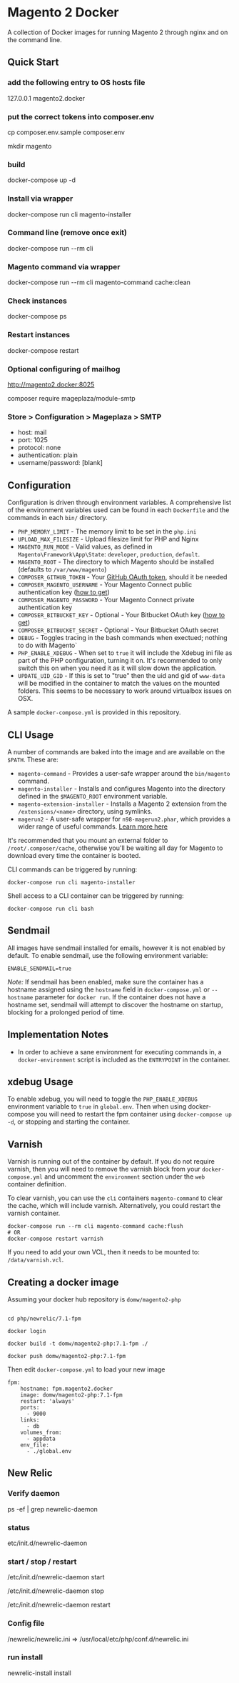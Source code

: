 # Magento 2 Docker

A collection of Docker images for running Magento 2 through nginx and on the command line.

## Quick Start

### add the following entry to OS hosts file
127.0.0.1 magento2.docker

### put the correct tokens into composer.env
cp composer.env.sample composer.env

mkdir magento

### build
docker-compose up -d

### Install via wrapper
docker-compose run cli magento-installer

### Command line (remove once exit)
docker-compose run --rm cli

### Magento command via wrapper
docker-compose run --rm cli magento-command cache:clean

### Check instances
docker-compose ps

### Restart instances
docker-compose restart

### Optional configuring of mailhog

http://magento2.docker:8025

composer require mageplaza/module-smtp

### Store > Configuration > Mageplaza > SMTP

  -  host: mail
  -  port: 1025
  -  protocol: none
  -  authentication: plain
  -  username/password: [blank]

## Configuration

Configuration is driven through environment variables.  A comprehensive list of the environment variables used can be found in each `Dockerfile` and the commands in each `bin/` directory.

* `PHP_MEMORY_LIMIT` - The memory limit to be set in the `php.ini`
* `UPLOAD_MAX_FILESIZE` - Upload filesize limit for PHP and Nginx
* `MAGENTO_RUN_MODE` - Valid values, as defined in `Magento\Framework\App\State`: `developer`, `production`, `default`.
* `MAGENTO_ROOT` - The directory to which Magento should be installed (defaults to `/var/www/magento`)
* `COMPOSER_GITHUB_TOKEN` - Your [GitHub OAuth token](https://getcomposer.org/doc/articles/troubleshooting.md#api-rate-limit-and-oauth-tokens), should it be needed
* `COMPOSER_MAGENTO_USERNAME` - Your Magento Connect public authentication key ([how to get](http://devdocs.magento.com/guides/v2.0/install-gde/prereq/connect-auth.html))
* `COMPOSER_MAGENTO_PASSWORD` - Your Magento Connect private authentication key
* `COMPOSER_BITBUCKET_KEY` - Optional - Your Bitbucket OAuth key ([how to get](https://confluence.atlassian.com/bitbucket/oauth-on-bitbucket-cloud-238027431.html))
* `COMPOSER_BITBUCKET_SECRET` - Optional - Your Bitbucket OAuth secret
* `DEBUG` - Toggles tracing in the bash commands when exectued; nothing to do with Magento`
* `PHP_ENABLE_XDEBUG` - When set to `true` it will include the Xdebug ini file as part of the PHP configuration, turning it on. It's recommended to only switch this on when you need it as it will slow down the application.
* `UPDATE_UID_GID` - If this is set to "true" then the uid and gid of `www-data` will be modified in the container to match the values on the mounted folders.  This seems to be necessary to work around virtualbox issues on OSX.

A sample `docker-compose.yml` is provided in this repository.

## CLI Usage

A number of commands are baked into the image and are available on the `$PATH`. These are:

* `magento-command` - Provides a user-safe wrapper around the `bin/magento` command.
* `magento-installer` - Installs and configures Magento into the directory defined in the `$MAGENTO_ROOT` environment variable.
* `magento-extension-installer` - Installs a Magento 2 extension from the `/extensions/<name>` directory, using symlinks.
* `magerun2` - A user-safe wrapper for `n98-magerun2.phar`, which provides a wider range of useful commands. [Learn more here](https://github.com/netz98/n98-magerun2)

It's recommended that you mount an external folder to `/root/.composer/cache`, otherwise you'll be waiting all day for Magento to download every time the container is booted.

CLI commands can be triggered by running:

    docker-compose run cli magento-installer

Shell access to a CLI container can be triggered by running:

    docker-compose run cli bash

## Sendmail

All images have sendmail installed for emails, however it is not enabled by default. To enable sendmail, use the following environment variable:

    ENABLE_SENDMAIL=true

*Note:* If sendmail has been enabled, make sure the container has a hostname assigned using the `hostname` field in `docker-compose.yml` or `--hostname` parameter for `docker run`. If the container does not have a hostname set, sendmail will attempt to discover the hostname on startup, blocking for a prolonged period of time.

## Implementation Notes

* In order to achieve a sane environment for executing commands in, a `docker-environment` script is included as the `ENTRYPOINT` in the container.

## xdebug Usage

To enable xdebug, you will need to toggle the `PHP_ENABLE_XDEBUG` environment variable to `true` in `global.env`. Then when using docker-compose you will need to restart the fpm container using `docker-compose up -d`, or stopping and starting the container.

## Varnish

Varnish is running out of the container by default. If you do not require varnish, then you will need to remove the varnish block from your `docker-compose.yml` and uncomment the `environment` section under the `web` container definition.

To clear varnish, you can use the `cli` containers `magento-command` to clear the cache, which will include varnish. Alternatively, you could restart the varnish container.

    docker-compose run --rm cli magento-command cache:flush
    # OR
    docker-compose restart varnish

If you need to add your own VCL, then it needs to be mounted to: `/data/varnish.vcl`.

## Creating a docker image

Assuming your docker hub repository is `domw/magento2-php`

```

cd php/newrelic/7.1-fpm

docker login

docker build -t domw/magento2-php:7.1-fpm ./

docker push domw/magento2-php:7.1-fpm

```

Then edit `docker-compose.yml` to load your new image

```
fpm:
    hostname: fpm.magento2.docker
    image: domw/magento2-php:7.1-fpm
    restart: 'always'
    ports:
      - 9000
    links:
      - db
    volumes_from:
      - appdata
    env_file:
      - ./global.env
```

## New Relic

### Verify daemon

ps -ef | grep newrelic-daemon

### status

etc/init.d/newrelic-daemon

### start / stop / restart

/etc/init.d/newrelic-daemon start

/etc/init.d/newrelic-daemon stop

/etc/init.d/newrelic-daemon restart

### Config file

/newrelic/newrelic.ini => /usr/local/etc/php/conf.d/newrelic.ini

### run install

newrelic-install install